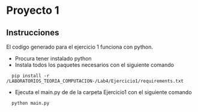 # Proyecto 1

## Instrucciones
El codigo generado para el ejercicio 1 funciona con python. 
- Procura tener instalado python
- Instala todos los paquetes necesarios con el siguiente comando
```
  pip install -r /LABORATORIOS_TEORIA_COMPUTACION-/Lab4/Ejercicio1/requirements.txt
```
- Ejecuta el main.py de de la carpeta Ejercicio1 con el siguiente comando
```
  python main.py
```
